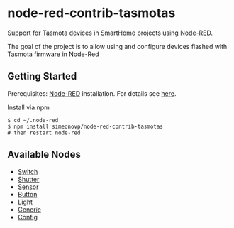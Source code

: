 # node-red-contrib-tasmotas

Support for Tasmota devices in SmartHome projects using [Node-RED](https://nodered.org/).

The goal of the project is to allow using and configure devices flashed with Tasmota firmware in Node-Red

## Getting Started

Prerequisites: [Node-RED](https://nodered.org) installation. For details see [here](https://nodered.org/docs/getting-started/installation).

Install via npm

```shell
$ cd ~/.node-red
$ npm install simeonovp/node-red-contrib-tasmotas
# then restart node-red
```

## Available Nodes
- [Switch](#tasmota_switch)
- [Shutter](#tasmota_shutter)
- [Sensor](#tasmota_sensor)
- [Button](#tasmota_button)
- [Light](#tasmota_light)
- [Generic](#tasmota_generic)
- [Config](#tasmota_config)

